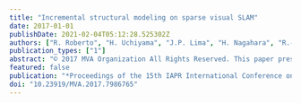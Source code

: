 ```yaml
---
title: "Incremental structural modeling on sparse visual SLAM"
date: 2017-01-01
publishDate: 2021-02-04T05:12:28.525302Z
authors: ["R. Roberto", "H. Uchiyama", "J.P. Lima", "H. Nagahara", "R.-I. Taniguchi", "V. Teichrieb"]
publication_types: ["1"]
abstract: "© 2017 MVA Organization All Rights Reserved. This paper presents an incremental structural modeling approach that improves the precision and stability of existing batch based methods for sparse and noisy point clouds from visual SLAM. The main idea is to use the generating process of point clouds on SLAM effectively. First, a batch based method is applied to point clouds that are incrementally generated from SLAM. Then, the temporal history of reconstructed geometric primitives is statistically merged to suppress incorrect reconstruction. The evaluation shows that both precision and stability are improved compared to a batch based method and the proposed method is suitable for real-time structural modeling."
featured: false
publication: "*Proceedings of the 15th IAPR International Conference on Machine Vision Applications, MVA 2017*"
doi: "10.23919/MVA.2017.7986765"
---
```


